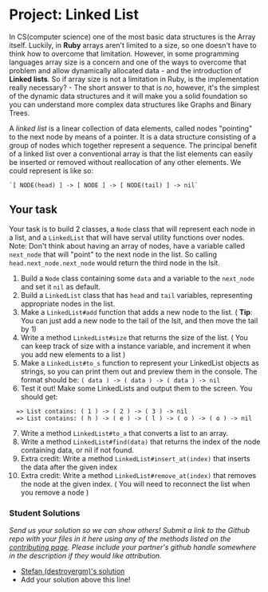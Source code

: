 # Project: Linked List
<!-- *Estimated Time: 1 hr* -->

In CS(computer science) one of the most basic data structures is the Array itself. Luckily, in **Ruby** arrays aren't limited to a size,
so one doesn't have to think how to overcome that limitation. However, in some programming languages array size is a concern and one of the ways to overcome that problem and allow dynamically allocated data - and the introduction of **Linked lists**. So if array size is not a limitation in Ruby, is the implementation really necessary? - The short answer to that is *no*, however, it's the simplest of the dynamic data structures and it will make you a solid foundation so you can understand more complex data structures like Graphs and Binary Trees.

A *linked list* is a linear collection of data elements, called nodes "pointing" to the next node by means of a pointer. It is a data structure consisting of a group of nodes which together represent a sequence. The principal benefit of a linked list over a conventional array is that the list elements can easily be inserted or removed without reallocation of any other elements. We could represent is like so:

	`[ NODE(head) ] -> [ NODE ] -> [ NODE(tail) ] -> nil`
 
## Your task
Your task is to build 2 classes, a `Node` class that will represent each node in a list, and a `LinkedList` that will have serval
utility functions over nodes.
Note: Don't think about having an array of nodes, have a variable called `next_node` that will "point" to the next node in the list.
So calling `head.next_node.next_node` would return the third node in the lsit.

1. Build a `Node` class containing some `data` and a variable to the `next_node` and set it `nil` as default.
2. Build a `LinkedList` class that has `head` and `tail` variables, representing appropriate nodes in the list.
3. Make a `LinkedList#add` function that adds a new node to the list. ( **Tip**: You can just add a new node to the tail of the lsit, and then move the tail by 1)
4. Write a method `LinkedList#size` that returns the size of the list. ( You can keep track of size with a instance variable, and increment it when you add new elements to a list )
5. Make a `LinkedList#to_s` function to represent your LinkedList objects as strings, so you can print them out and preview them in the console.
  The format should be: `( data ) -> ( data ) -> ( data ) -> nil`
6. Test it out! Make some LinkedLists and output them to the screen. You should get:
```language-bash
  => List contains: ( 1 ) -> ( 2 ) -> ( 3 ) -> nil
  => List contains: ( h ) -> ( e ) -> ( l ) -> ( o ) -> ( o ) -> nil
```
7. Write a method `LinkedList#to_a` that converts a list to an array.
8. Write a method `LinkedList#find(data)` that returns the index of the node containing data, or nil if not found.
9. Extra credit: Write a method `LinkedList#insert_at(index)` that inserts the data after the given index 
10. Extra credit: Write a method `LinkedList#remove_at(index)` that removes the node at the given index. ( You will need to reconnect the list when you remove a node )

### Student Solutions

*Send us your solution so we can show others! Submit a link to the Github repo with your files in it here using any of the methods listed on the [contributing page](http://github.com/TheOdinProject/curriculum/blob/master/contributing.md).  Please include your partner's github handle somewhere in the description if they would like attribution.*

* [Stefan (destroyergm)'s solution](#)
* Add your solution above this line!

